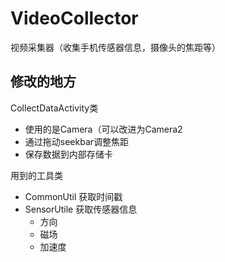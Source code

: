 # VideoCollector
视频采集器（收集手机传感器信息，摄像头的焦距等）



## 修改的地方

CollectDataActivity类

+ 使用的是Camera（可以改进为Camera2
+ 通过拖动seekbar调整焦距
+ 保存数据到内部存储卡

用到的工具类

- CommonUtil 获取时间戳
- SensorUtile 获取传感器信息
  - 方向
  - 磁场
  - 加速度